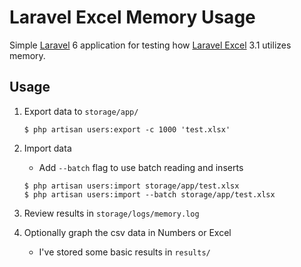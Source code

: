 # Laravel Excel Memory Usage

Simple [Laravel](https://laravel.com) 6 application for testing how [Laravel Excel](https://laravel-excel.com) 3.1 utilizes memory.

## Usage

1. Export data to `storage/app/`
    ```
    $ php artisan users:export -c 1000 'test.xlsx'
    ```

2. Import data
    - Add `--batch` flag to use batch reading and inserts
    ```
    $ php artisan users:import storage/app/test.xlsx
    $ php artisan users:import --batch storage/app/test.xlsx
    ```
3. Review results in `storage/logs/memory.log`
4. Optionally graph the csv data in Numbers or Excel
    - I've stored some basic results in `results/`
